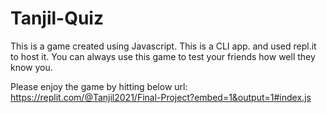 # Tanjil-Quiz
This is a game created using Javascript. This is a CLI app. and used repl.it to host it. You can always use this game to test your friends how well they know you.

Please enjoy the game by hitting below url: https://replit.com/@Tanjil2021/Final-Project?embed=1&output=1#index.js
